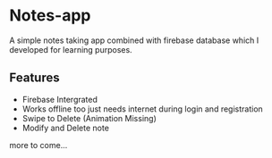 # Notes-app

A simple notes taking app combined with firebase database which I developed for learning purposes.

## Features

* Firebase Intergrated
* Works offline too just needs internet during login and registration
* Swipe to Delete (Animation Missing)
* Modify and Delete note

more to come...
